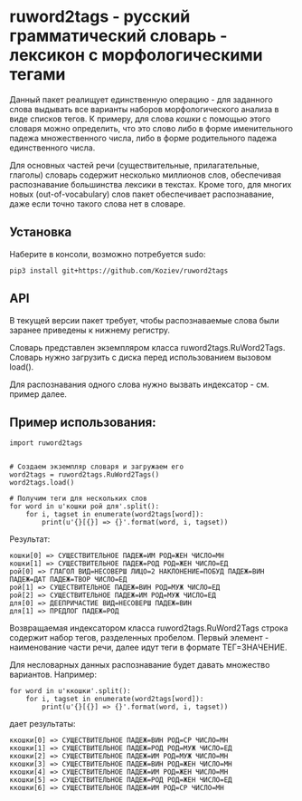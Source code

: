 # ruword2tags - русский грамматический словарь - лексикон с морфологическими тегами

Данный пакет реалищует единственную операцию - для заданного слова выдывать
все варианты наборов морфологического анализа в виде списков тегов. К примеру,
для слова *кошки* с помощью этого словаря можно определить, что это слово
либо в форме именительного падежа множественного числа, либо в форме родительного
падежа единственного числа.

Для основных частей речи (существительные, прилагательные, глаголы) словарь содержит несколько
миллионов слов, обеспечивая распознавание большинства лексики в текстах. Кроме того,
для многих новых (out-of-vocabulary) слов пакет обеспечивает распознавание, даже если точно такого
слова нет в словаре.


## Установка

Наберите в консоли, возможно потребуется sudo:

```
pip3 install git+https://github.com/Koziev/ruword2tags
```

## API

В текущей версии пакет требует, чтобы распознаваемые слова были заранее приведены
к нижнему регистру.

Словарь представлен экземпляром класса ruword2tags.RuWord2Tags. Словарь нужно
загрузить с диска перед использованием вызовом load().

Для распознавания одного слова нужно вызвать индексатор - см. пример далее.


## Пример использования:


```
import ruword2tags


# Создаем экземпляр словаря и загружаем его
word2tags = ruword2tags.RuWord2Tags()
word2tags.load()

# Получим теги для нескольких слов
for word in u'кошки рой для'.split():
	for i, tagset in enumerate(word2tags[word]):
		print(u'{}[{}] => {}'.format(word, i, tagset))
```

Результат:

```
кошки[0] => СУЩЕСТВИТЕЛЬНОЕ ПАДЕЖ=ИМ РОД=ЖЕН ЧИСЛО=МН
кошки[1] => СУЩЕСТВИТЕЛЬНОЕ ПАДЕЖ=РОД РОД=ЖЕН ЧИСЛО=ЕД
рой[0] => ГЛАГОЛ ВИД=НЕСОВЕРШ ЛИЦО=2 НАКЛОНЕНИЕ=ПОБУД ПАДЕЖ=ВИН ПАДЕЖ=ДАТ ПАДЕЖ=ТВОР ЧИСЛО=ЕД
рой[1] => СУЩЕСТВИТЕЛЬНОЕ ПАДЕЖ=ВИН РОД=МУЖ ЧИСЛО=ЕД
рой[2] => СУЩЕСТВИТЕЛЬНОЕ ПАДЕЖ=ИМ РОД=МУЖ ЧИСЛО=ЕД
для[0] => ДЕЕПРИЧАСТИЕ ВИД=НЕСОВЕРШ ПАДЕЖ=ВИН
для[1] => ПРЕДЛОГ ПАДЕЖ=РОД
```

Возвращаемая индексатором класса ruword2tags.RuWord2Tags строка содержит набор тегов,
разделенных пробелом. Первый элемент - наименование части речи, далее идут теги
в формате ТЕГ=ЗНАЧЕНИЕ.

Для несловарных данных распознавание будет давать множество вариантов. Например:

```
for word in u'ккошки'.split():
	for i, tagset in enumerate(word2tags[word]):
		print(u'{}[{}] => {}'.format(word, i, tagset))
```

дает результаты:

```
ккошки[0] => СУЩЕСТВИТЕЛЬНОЕ ПАДЕЖ=ВИН РОД=СР ЧИСЛО=МН
ккошки[1] => СУЩЕСТВИТЕЛЬНОЕ ПАДЕЖ=РОД РОД=МУЖ ЧИСЛО=ЕД
ккошки[2] => СУЩЕСТВИТЕЛЬНОЕ ПАДЕЖ=ИМ РОД=МУЖ ЧИСЛО=МН
ккошки[3] => СУЩЕСТВИТЕЛЬНОЕ ПАДЕЖ=ВИН РОД=ЖЕН ЧИСЛО=МН
ккошки[4] => СУЩЕСТВИТЕЛЬНОЕ ПАДЕЖ=ИМ РОД=ЖЕН ЧИСЛО=МН
ккошки[5] => СУЩЕСТВИТЕЛЬНОЕ ПАДЕЖ=РОД РОД=ЖЕН ЧИСЛО=ЕД
ккошки[6] => СУЩЕСТВИТЕЛЬНОЕ ПАДЕЖ=ИМ РОД=СР ЧИСЛО=МН
```

